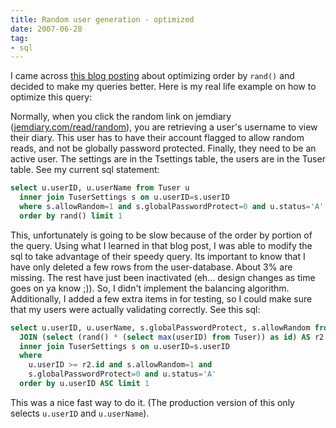 ```yaml
---
title: Random user generation - optimized
date: 2007-06-28
tag:
- sql
---
```

I came across [this blog posting](http://jan.kneschke.de/projects/mysql/order-by-rand) about optimizing order by `rand()` and decided to make my queries better.  Here is my real life example on how to optimize this query:

<!--more-->

Normally, when you click the random link on jemdiary ([jemdiary.com/read/random](http://www.jemdiary.com/read/random)), you are retrieving a user's username to view their diary.  This user has to have their account flagged to allow random reads, and not be globally password protected.  Finally, they need to be an active user.  The settings are in the Tsettings table, the users are in the Tuser table.  See my current sql statement:

```sql
select u.userID, u.userName from Tuser u
  inner join TuserSettings s on u.userID=s.userID
  where s.allowRandom=1 and s.globalPasswordProtect=0 and u.status='A'
  order by rand() limit 1
```

This, unfortunately is going to be slow because of the order by portion of the query.  Using what I learned in that blog post, I was able to modify the sql to take advantage of their speedy query.  Its important to know that I have only deleted a few rows from the user-database.  About 3% are missing.  The rest have just been inactivated (eh... design changes as time goes on ya know ;)).  So, I didn't implement the balancing algorithm.  Additionally, I added a few extra items in for testing, so I could make sure that my users were actually validating correctly.  See this sql:

```sql
select u.userID, u.userName, s.globalPasswordProtect, s.allowRandom from Tuser u 
  JOIN (select (rand() * (select max(userID) from Tuser)) as id) AS r2
  inner join TuserSettings s on u.userID=s.userID
  where 
    u.userID >= r2.id and s.allowRandom=1 and 
    s.globalPasswordProtect=0 and u.status='A'
  order by u.userID ASC limit 1
```

This was a nice fast way to do it.  (The production version of this only selects `u.userID` and `u.userName`).
